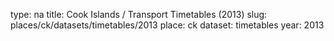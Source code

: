 type: na
title: Cook Islands / Transport Timetables (2013)
slug: places/ck/datasets/timetables/2013
place: ck
dataset: timetables
year: 2013
